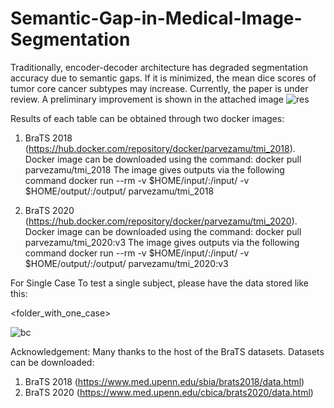 # Semantic-Gap-in-Medical-Image-Segmentation
Traditionally, encoder-decoder architecture has degraded segmentation accuracy due to semantic gaps. If it is minimized, the mean dice scores of tumor core cancer subtypes may increase. Currently, the paper is under review.
 A preliminary improvement is shown in the attached image 
 ![res](https://user-images.githubusercontent.com/23691260/214847816-404e3858-b2e8-4bdb-bd4b-cce695296f06.jpeg)

 Results of each table can be obtained through two docker images:
 1. BraTS 2018 (https://hub.docker.com/repository/docker/parvezamu/tmi_2018). Docker image can be downloaded using the command: docker pull parvezamu/tmi_2018
 The image gives outputs via the following command
 docker run --rm -v $HOME/input/:/input/ -v $HOME/output/:/output/ parvezamu/tmi_2018
 
 2. BraTS 2020 (https://hub.docker.com/repository/docker/parvezamu/tmi_2020). Docker image can be downloaded using the command: docker pull parvezamu/tmi_2020:v3
 The image gives outputs via the following command
 docker run --rm -v $HOME/input/:/input/ -v $HOME/output/:/output/ parvezamu/tmi_2020:v3
 
For Single Case
To test a single subject, please have the data stored like this:

<folder_with_one_case>



![bc](https://user-images.githubusercontent.com/23691260/214850451-4e64fdb2-d6c2-4f96-9be1-253d7530fa65.png)




Acknowledgement:
Many thanks to the host of the BraTS datasets.
Datasets can be downloaded:
1. BraTS 2018 (https://www.med.upenn.edu/sbia/brats2018/data.html) 
2. BraTS 2020 (https://www.med.upenn.edu/cbica/brats2020/data.html)

